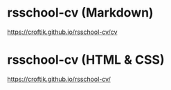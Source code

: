# rsschool-cv (Markdown)
https://croftik.github.io/rsschool-cv/cv

# rsschool-cv (HTML & CSS)
https://croftik.github.io/rsschool-cv/
